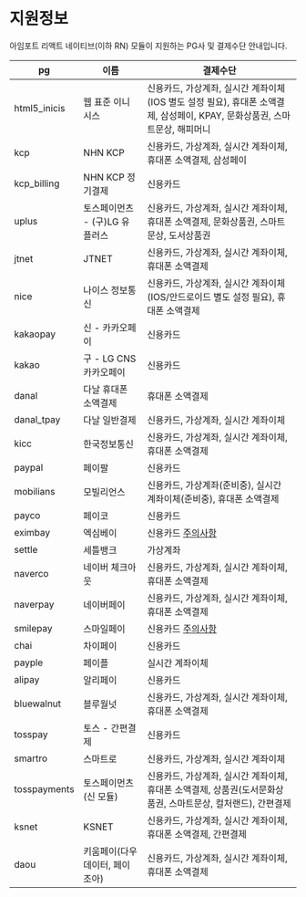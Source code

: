 # 지원정보
아임포트 리액트 네이티브(이하 RN) 모듈이 지원하는 PG사 및 결제수단 안내입니다.

| pg           | 이름                 | 결제수단                                                                                          |
| ------------ | ------------------- |-----------------------------------------------------------------------------------------------|
| html5_inicis | 웹 표준 이니시스        | 신용카드, 가상계좌, 실시간 계좌이체(IOS 별도 설정 필요), 휴대폰 소액결제, 삼성페이, KPAY, 문화상품권, 스마트문상, 해피머니                  |
| kcp          | NHN KCP             | 신용카드, 가상계좌, 실시간 계좌이체, 휴대폰 소액결제, 삼성페이                                                          |
| kcp_billing  | NHN KCP 정기결제      | 신용카드                                                                                          |
| uplus        | 토스페이먼츠 - (구)LG 유플러스           | 신용카드, 가상계좌, 실시간 계좌이체, 휴대폰 소액결제, 문화상품권, 스마트문상, 도서상품권                                           |
| jtnet        | JTNET               | 신용카드, 가상계좌, 실시간 계좌이체, 휴대폰 소액결제                                                                |
| nice         | 나이스 정보통신         | 신용카드, 가상계좌, 실시간 계좌이체(IOS/안드로이드 별도 설정 필요), 휴대폰 소액결제                                            |
| kakaopay     | 신 - 카카오페이        | 신용카드                                                                                          |
| kakao        | 구 - LG CNS 카카오페이 | 신용카드                                                                                          |
| danal        | 다날 휴대폰 소액결제     | 휴대폰 소액결제                                                                                      |
| danal_tpay   | 다날 일반결제          | 신용카드, 가상계좌, 실시간 계좌이체                                                                          |
| kicc         | 한국정보통신           | 신용카드, 가상계좌, 실시간 계좌이체, 휴대폰 소액결제                                                                |
| paypal       | 페이팔               | 신용카드                                                                                          |
| mobilians    | 모빌리언스            | 신용카드, 가상계좌(준비중), 실시간 계좌이체(준비중), 휴대폰 소액결제                                                      |
| payco        | 페이코               | 신용카드                                                                                          |
| eximbay      | 엑심베이              | 신용카드 [주의사항](https://github.com/iamport/iamport-react-native/issues/70#issuecomment-704601908) |
| settle       | 세틀뱅크             | 가상계좌                                                                                          |
| naverco      | 네이버 체크아웃        | 신용카드, 가상계좌, 실시간 계좌이체, 휴대폰 소액결제                                                                |
| naverpay     | 네이버페이            | 신용카드, 가상계좌, 실시간 계좌이체, 휴대폰 소액결제                                                                |
| smilepay     | 스마일페이            | 신용카드 [주의사항](https://github.com/iamport/iamport-react-native/issues/71)                        |
| chai         | 차이페이             | 신용카드                                                                                          |
| payple       | 페이플              | 실시간 계좌이체                                                                                      |
| alipay       | 알리페이             | 신용카드                                                                                          |
| bluewalnut   | 블루월넛             | 신용카드, 가상계좌, 실시간 계좌이체, 휴대폰 소액결제                                                                |
| tosspay      | 토스 - 간편결제       | 신용카드                                                                                          |                                                                                           |
| smartro      | 스마트로             | 신용카드, 가상계좌, 실시간 계좌이체                                                                          |
| tosspayments | 토스페이먼츠 (신 모듈)   | 신용카드, 가상계좌, 실시간 계좌이체, 휴대폰 소액결제, 상품권(도서문화상품권, 스마트문상, 컬처랜드), 간편결제                               |
| ksnet        | KSNET               | 신용카드, 가상계좌, 실시간 계좌이체, 휴대폰 소액결제, 간편결제                                                          |
| daou         | 키움페이(다우데이터, 페이조아) | 신용카드, 가상계좌, 실시간 계좌이체, 휴대폰 소액결제                                                                |
